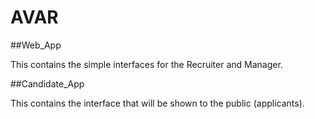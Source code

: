 # AVAR

##Web_App

This contains the simple interfaces for the Recruiter and Manager.

##Candidate_App

This contains the interface that will be shown to the public (applicants). 
